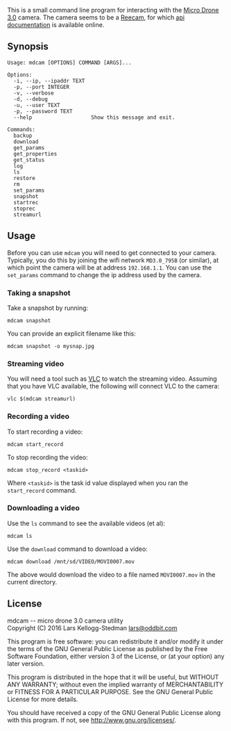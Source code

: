 This is a small command line program for interacting with the 
[Micro Drone 3.0][md] camera.  The camera seems to be a [Reecam][],
for which [api documentation][api] is available online.

[reecam]: http://wiki.reecam.cn/

## Synopsis

    Usage: mdcam [OPTIONS] COMMAND [ARGS]...

    Options:
      -i, --ip, --ipaddr TEXT
      -p, --port INTEGER
      -v, --verbose
      -d, --debug
      -u, --user TEXT
      -p, --password TEXT
      --help                   Show this message and exit.

    Commands:
      backup
      download
      get_params
      get_properties
      get_status
      log
      ls
      restore
      rm
      set_params
      snapshot
      startrec
      stoprec
      streamurl

## Usage

Before you can use `mdcam` you will need to get connected to your
camera.  Typically, you do this by joining the wifi network
`MD3.0_795B` (or similar), at which point the camera will be at
address `192.168.1.1`.  You can use the `set_params` command to change
the ip address used by the camera.

### Taking a snapshot

Take a snapshot by running:

    mdcam snapshot

You can provide an explicit filename like this:

    mdcam snapshot -o mysnap.jpg

### Streaming video

You will need a tool such as [VLC][] to watch the streaming video.
Assuming that you have VLC available, the following will connect VLC
to the camera:

    vlc $(mdcam streamurl)

[vlc]: http://www.videolan.org/vlc/index.html

### Recording a video

To start recording a video:

    mdcam start_record

To stop recording the video:

    mdcam stop_record <taskid>

Where `<taskid>` is the task id value displayed when you ran the
`start_record` command.

### Downloading a video

Use the `ls` command to see the available videos (et al):

    mdcam ls

Use the `download` command to download a video:

    mdcam download /mnt/sd/VIDEO/MOVI0007.mov

The above would download the video to a file named `MOVI0007.mov` in
the current directory.

## License

mdcam -- micro drone 3.0 camera utility  
Copyright (C) 2016 Lars Kellogg-Stedman <lars@oddbit.com>

This program is free software: you can redistribute it and/or modify
it under the terms of the GNU General Public License as published by
the Free Software Foundation, either version 3 of the License, or
(at your option) any later version.

This program is distributed in the hope that it will be useful,
but WITHOUT ANY WARRANTY; without even the implied warranty of
MERCHANTABILITY or FITNESS FOR A PARTICULAR PURPOSE.  See the
GNU General Public License for more details.

You should have received a copy of the GNU General Public License
along with this program.  If not, see <http://www.gnu.org/licenses/>.

[md]: http://microdrone.co.uk/
[api]: http://wiki.reecam.cn/CGI/Overview

